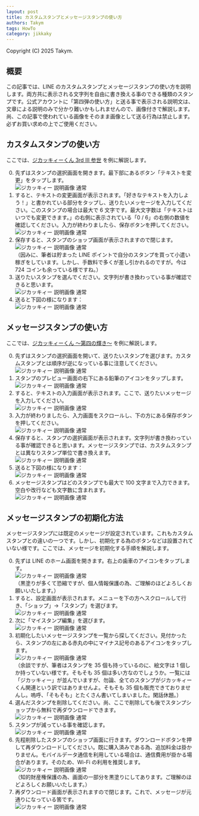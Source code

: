 ```yaml
---
layout: post
title: カスタムスタンプとメッセージスタンプの使い方
authors: Takym
tags: HowTo
category: jikkaky
---
```

Copyright (C) 2025 Takym.

## 概要
この記事では、LINE のカスタムスタンプとメッセージスタンプの使い方を説明します。両方共に表示される文字列を自由に書き換える事のできる種類のスタンプです。公式アカウントに「第四弾の使い方」と送る事で表示される説明文は、文章による説明のみで分かり難いかもしれませんので、画像付きで解説します。尚、この記事で使われている画像をそのまま画像として送る行為は禁止します。必ずお買い求めの上でご使用ください。

## カスタムスタンプの使い方
ここでは、[ジカッキィーくん 3rd III 参世](https://line.me/S/sticker/20976487) を例に解説します。

0. 先ずはスタンプの選択画面を開きます。最下部にあるボタン「テキストを変更」をタップします。<br />
	![ジカッキィー 説明画像 通常](https://takym.github.io/assets/images/Jikkaky/2025-08-22/cus0.png)
1. すると、テキストの変更画面が表示されます。「好きなテキストを入力しよう！」と書かれている部分をタップし、送りたいメッセージを入力してください。このスタンプの場合は最大で 6 文字です。最大文字数は「テキストはいつでも変更できます。」の右側に表示されている「0 / 6」の右側の数値を確認してください。入力が終わりましたら、保存ボタンを押してください。<br />
	![ジカッキィー 説明画像 通常](https://takym.github.io/assets/images/Jikkaky/2025-08-22/cus1.png)
2. 保存すると、スタンプのショップ画面が表示されますので閉じます。<br />
	![ジカッキィー 説明画像 通常](https://takym.github.io/assets/images/Jikkaky/2025-08-22/cus2.png)<br />
	（因みに、筆者は貯まった LINE ポイントで自分のスタンプを買って小遣い稼ぎをしています。しかし、手数料で多くが差し引かれるのですが。今は 724 コインも余っている様ですね。）
3. 送りたいスタンプを選んでください。文字列が書き換わっている事が確認できると思います。<br />
	![ジカッキィー 説明画像 通常](https://takym.github.io/assets/images/Jikkaky/2025-08-22/cus3.png)
4. 送ると下図の様になります：<br />
	![ジカッキィー 説明画像 通常](https://takym.github.io/assets/images/Jikkaky/2025-08-22/cus4_msg0.png)

## メッセージスタンプの使い方
ここでは、[ジカッキィーくん ～第四の輝き～](https://line.me/S/sticker/30561911) を例に解説します。

0. 先ずはスタンプの選択画面を開いて、送りたいスタンプを選びます。カスタムスタンプとは順序が逆になっている事に注意してください。<br />
	![ジカッキィー 説明画像 通常](https://takym.github.io/assets/images/Jikkaky/2025-08-22/cus4_msg0.png)
1. スタンプのプレビュー画面の右下にある鉛筆のアイコンをタップします。<br />
	![ジカッキィー 説明画像 通常](https://takym.github.io/assets/images/Jikkaky/2025-08-22/msg1.png)
2. すると、テキストの入力画面が表示されます。ここで、送りたいメッセージを入力してください。<br />
	![ジカッキィー 説明画像 通常](https://takym.github.io/assets/images/Jikkaky/2025-08-22/msg2.png)
3. 入力が終わりましたら、入力画面をスクロールし、下の方にある保存ボタンを押してください。<br />
	![ジカッキィー 説明画像 通常](https://takym.github.io/assets/images/Jikkaky/2025-08-22/msg3.png)
4. 保存すると、スタンプの選択画面が表示されます。文字列が書き換わっている事が確認できると思います。メッセージスタンプでは、カスタムスタンプとは異なりスタンプ単位で書き換えます。<br />
	![ジカッキィー 説明画像 通常](https://takym.github.io/assets/images/Jikkaky/2025-08-22/msg4.png)
5. 送ると下図の様になります：<br />
	![ジカッキィー 説明画像 通常](https://takym.github.io/assets/images/Jikkaky/2025-08-22/msg5.png)
6. メッセージスタンプはどのスタンプでも最大で 100 文字まで入力できます。空白や改行なども文字数に含まれます。<br />
	![ジカッキィー 説明画像 通常](https://takym.github.io/assets/images/Jikkaky/2025-08-22/msg6.jpg)

## メッセージスタンプの初期化方法
メッセージスタンプには既定のメッセージが設定されています。これもカスタムスタンプとの違いの一つです。しかし、初期化する為のボタンなどは設置されていない様です。ここでは、メッセージを初期化する手順を解説します。

0. 先ずは LINE のホーム画面を開きます。右上の歯車のアイコンをタップします。<br />
	![ジカッキィー 説明画像 通常](https://takym.github.io/assets/images/Jikkaky/2025-08-22/rst0.png)<br />
	（黒塗りが多くて恐縮ですが、個人情報保護の為、ご理解のほどよろしくお願いいたします。）
1. すると、設定画面が表示されます。メニューを下の方へスクロールして行き、「ショップ」→「スタンプ」を選びます。<br />
	![ジカッキィー 説明画像 通常](https://takym.github.io/assets/images/Jikkaky/2025-08-22/rst1.png)
2. 次に「マイスタンプ編集」を選びます。<br />
	![ジカッキィー 説明画像 通常](https://takym.github.io/assets/images/Jikkaky/2025-08-22/rst2.png)
3. 初期化したいメッセージスタンプを一覧から探してください。見付かったら、スタンプの左にある赤丸の中にマイナス記号のあるアイコンをタップします。<br />
	![ジカッキィー 説明画像 通常](https://takym.github.io/assets/images/Jikkaky/2025-08-22/rst3.png)<br />
	（余談ですが、筆者はスタンプを 35 個も持っているのに、絵文字は 1 個しか持っていない様です。そもそも 35 個は多い方なのでしょうか。一覧には「ジカッキィー」が並んでいますが、勿論、全てのスタンプがジカッキィーくん関連という訳ではありませんよ。そもそも 35 個も販売できておりませんし。嗚呼、「そもそも」とたくさん書いてしまいました。閑話休題。）
4. 選んだスタンプを削除してください。尚、ここで削除しても後でスタンプショップから無料で再ダウンロードできます。<br />
	![ジカッキィー 説明画像 通常](https://takym.github.io/assets/images/Jikkaky/2025-08-22/rst4.png)
5. スタンプが減っている事を確認します。<br />
	![ジカッキィー 説明画像 通常](https://takym.github.io/assets/images/Jikkaky/2025-08-22/rst5.png)
6. 先程削除したスタンプのショップ画面に行きます。ダウンロードボタンを押して再ダウンロードしてください。既に購入済みである為、追加料金は掛かりません。モバイルデータ通信を利用している場合は、通信費用が掛かる場合があります。そのため、Wi-Fi の利用を推奨します。<br />
	![ジカッキィー 説明画像 通常](https://takym.github.io/assets/images/Jikkaky/2025-08-22/rst6.png)<br />
	（知的財産権保護の為、画面の一部分を黒塗りにしてあります。ご理解のほどよろしくお願いいたします。）
7. 再ダウンロード画面が表示されますので閉じます。これで、メッセージが元通りになっている筈です。<br />
	![ジカッキィー 説明画像 通常](https://takym.github.io/assets/images/Jikkaky/2025-08-22/rst6.png)
